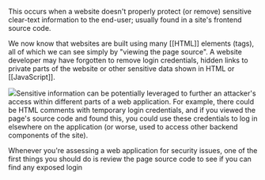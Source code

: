 This occurs when a website doesn't properly protect (or remove) sensitive clear-text information to the end-user; usually found in a site's frontend source code.

We now know that websites are built using many [[HTML]] elements (tags), all of which we can see simply by "viewing the page source". A website developer may have forgotten to remove login credentials, hidden links to private parts of the website or other sensitive data shown in HTML or [[JavaScript]].

![](https://assets.tryhackme.com/additional/how-websites-work/html_source.png)Sensitive information can be potentially leveraged to further an attacker's access within different parts of a web application. For example, there could be HTML comments with temporary login credentials, and if you viewed the page's source code and found this, you could use these credentials to log in elsewhere on the application (or worse, used to access other backend components of the site).

Whenever you're assessing a web application for security issues, one of the first things you should do is review the page source code to see if you can find any exposed login